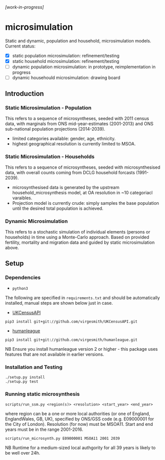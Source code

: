 *[work-in-progress]*

# microsimulation
Static and dynamic, population and household, microsimulation models. Current status:
- [X] static population microsimulation: refinement/testing
- [X] static household microsimulation: refinement/testing
- [ ] dynamic population microsimulation: in prototype, reimplementation in progress
- [ ] dynamic househould microsimulation: drawing board

## Introduction
### Static Microsimulation - Population
This refers to a sequence of microsyntheses, seeded with 2011 census data, with marginals from ONS mid-year-estimates (2001-2013) and ONS sub-national population projections (2014-2039).
- limited categories available: gender, age, ethnicity.
- highest geographical resolution is currently limited to MSOA.

### Static Microsimulation - Households
This refers to a sequence of microsyntheses, seeded with microsynthesised data, with overall counts coming from DCLG household forcasts (1991-2039).
- microsynthesised data is generated by the upstream household_microsynthesis model, at OA resolution in ~10 categoriacl varaibles.
- Projection model is currently crude: simply samples the base population until the desired total population is achieved.

### Dynamic Microsimulation
This refers to a stochastic simulation of individual elements (persons or households) in time using a Monte-Carlo approach.
Based on provided fertility, mortality and migration data and guided by static microsimulation above.

## Setup

### Dependencies

- `python3`

The following are specified in `requirements.txt` and should be automatically installed, manual steps are shown below just in case. 

- [UKCensusAPI](https://github.com/virgesmith/UKCensusAPI)
```
pip3 install git+git://github.com/virgesmith/UKCensusAPI.git
```
- [humanleague](https://github.com/virgesmith/humanleague)
```
pip3 install git+git://github.com/virgesmith/humanleague.git
```
NB Ensure you install humanleague version 2 or higher - this package uses features that are not available in earlier versions.

### Installation and Testing
```
./setup.py install
./setup.py test
```
### Running static microsynthesis
```
scripts/run_ssm.py <region(s)> <resolution> <start_year> <end_year> 
```
where region can be a one or more local authorities (or one of England, EnglandWales, GB, UK), specified by ONS/GSS code (e.g. E09000001 for the City of London). Resolution (for now) must be MSOA11. Start and end years must be in the range 2001-2016.
```
scripts/run_microsynth.py E09000001 MSOA11 2001 2039
```
NB Runtime for a medium-sized local authgority for all 39 years is likely to be well over 24h.
